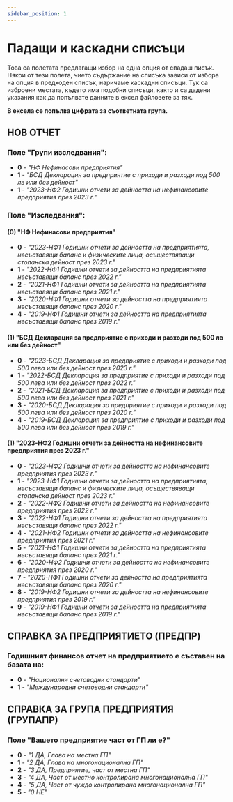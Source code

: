 ```yaml
---
sidebar_position: 1
---
```


# Падащи и каскадни списъци

Това са полетата предлагащи избор на една опция от спадаш писък.
Някои от тези полета, чието съдържание на списъка зависи от избора на опция в предходен списък, наричаме каскадни списъци.
Тук са изброени местата, където има подобни списъци, както и са дадени указания как да попълвате данните в ексел файловете за тях. 

**В ексела се попълва цифрата за съответната група.**

## НОВ ОТЧЕТ
### Поле "Групи изследвания":
- **0** - *"НФ Нефинасови предприятия"*
- **1** - *"БСД Декларация за предприятие с приходи и разходи под 500 лв или без дейност"*
- **1** - *"2023-НФ2 Годишни отчети за дейността на нефинансовите предприятия през 2023 г."*

### Поле "Изследвания":
#### (0) "НФ Нефинасови предприятия"
- **0** - *"2023-НФ1 Годишни отчети за дейността на предприятията, несъставящи баланс и физическите лица, осъществяващи стопанска дейност през 2023 г."*
- **1** - *"2022-НФ1 Годишни отчети за дейността на предприятията несъставящи баланс през 2022 г."*
- **2** - *"2021-НФ1 Годишни отчети за дейността на предприятията несъставящи баланс през 2021 г."*
- **3** - *"2020-НФ1 Годишни отчети за дейността на предприятията несъставящи баланс през 2020 г."*
- **4** - *"2019-НФ1 Годишни отчети за дейността на предприятията несъставящи баланс през 2019 г."*

#### (1) "БСД Декларация за предприятие с приходи и разходи под 500 лв или без дейност"

- **0** - *"2023-БСД Декларация за предприятие с приходи и разходи под 500 лева или без дейност през 2023 г."*
- **1** - *"2022-БСД Декларация за предприятие с приходи и разходи под 500 лева или без дейност през 2022 г."*
- **2** - *"2021-БСД Декларация за предприятие с приходи и разходи под 500 лева или без дейност през 2021 г."*
- **3** - *"2020-БСД Декларация за предприятие с приходи и разходи под 500 лева или без дейност през 2020 г."*
- **4** - *"2019-БСД Декларация за предприятие с приходи и разходи под 500 лева или без дейност през 2019 г."*

#### (1) "2023-НФ2 Годишни отчети за дейността на нефинансовите предприятия през 2023 г."
- **0** - *"2023-НФ2 Годишни отчети за дейността на нефинансовите предприятия през 2023 г."*
- **1** - *"2023-НФ1 Годишни отчети за дейността на предприятията, несъставящи баланс и физическите лица, осъществяващи стопанска дейност през 2023 г."*
- **2** - *"2022-НФ2 Годишни отчети за дейността на нефинансовите предприятия през 2022 г."*
- **3** - *"2022-НФ1 Годишни отчети за дейността на предприятията несъставящи баланс през 2022 г."*
- **4** - *"2021-НФ2 Годишни отчети за дейността на нефинансовите предприятия през 2021 г."*
- **5** - *"2021-НФ1 Годишни отчети за дейността на предприятията несъставящи баланс през 2021 г."*
- **6** - *"2020-НФ2 Годишни отчети за дейността на нефинансовите предприятия през 2020 г."*
- **7** - *"2020-НФ1 Годишни отчети за дейността на предприятията несъставящи баланс през 2020 г."*
- **8** - *"2019-НФ2 Годишни отчети за дейността на нефинансовите предприятия през 2019 г."*
- **9** - *"2019-НФ1 Годишни отчети за дейността на предприятията несъставящи баланс през 2019 г."*

## СПРАВКА ЗА ПРЕДПРИЯТИETO (ПРЕДПР)
### Годишният финансов отчет на предприятието е съставен на базата на:

- **0** - *"Национални счетоводни стандарти"*
- **1** - *"Международни счетоводни стандарти"*

## СПРАВКА ЗА ГРУПА ПРЕДПРИЯТИЯ (ГРУПАПР)
### Поле "Вашето предприятие част от ГП ли е?"

- **0** - *"1 ДА, Глава на местна ГП"*
- **1** - *"2 ДА, Глава на многонационална ГП"*
- **2** - *"3 ДА, Предприятие, част от местна ГП"*
- **3** - *"4 ДА, Част от местно контролирана многонационална ГП"*
- **4** - *"5 ДА, Част от чуждо контролирана многонационална ГП"*
- **5** - *"0 НЕ"*